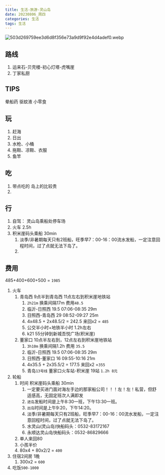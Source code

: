 ```yaml
---
title: 生活-旅游-灵山岛
date: 20230806_周四
categories: 生活
tags: 生活
---
```




![503d269759ee3d6d8f356e73a9d9f92e4d4adef0.webp](https://ruilearning-1258294777.cos.ap-beijing.myqcloud.com/202308171633034.webp)


## 路线
1. 运来石-贝壳楼-初心灯塔-虎嘴崖
2. 丁家私厨

## TIPS
晕船药 驱蚊液 小零食

## 玩
1. 赶海
2. 日出
3. 水枪、小桶
4. 拖鞋、凉鞋、衣服
5. 鱼竿

## 吃
1. 带点吃的 岛上的比较贵
2. 

## 行
1. 自驾： 灵山岛乘船处停车场
2. 火车 2.5h
3. 积米崖码头乘船 30min
	1. 淡季/非暑期每天只有2班船，旺季早7：00-16：00流水发船，一定注意回程时间，过了点就无法下岛了。
	2. 


## 费用
485+400+600+500 = `1985`

1. 火车 
	1. 青岛西 9点半到青岛西 11点左右到积米崖地铁站
		1. `2h21m` 换乘间隔17m 费用`48.5`
		2. 临沂-日照西 19.5  07:06-08:35 29m
		3. 日照西-青岛西 29 08:52-09:27 25m
		4. 4x48.5 + 2x48.5/2 = 242.5 来回x2 = `485`
		5. 公交半小时+地铁半小时 1.2h左右
		6. k21 55分钟到新城吾悦广场(积米崖)
	2. 董家口 10点半左右到，12点左右到积米崖地铁站
		1. `3h10m` 换乘间隔1.2h 费用 `35.5`
		2. 临沂-日照西 19.5  07:06-08:35 29m
		3. 日照西-董家口 16 09:55-10:16 21m
		4. 4x35.5 + 2x35.5/2 = 177.5 来回x2 =`355`
		5. 青岛`13号线` 董家口火车站-积米崖 19站  `1.2h 8元`
2. 轮船 
	1. 时间 积米崖码头乘船 30min
		1. 一定要买进门面对海左手边的那家船公司！！！左！左！私营，但舒适感高，无固定班次人满即发
		2. `进岛`发船时间是上午8:30一班，下午13:30一班。
		3. `出岛`时间是上午9:20，下午14:20。
		4. 淡季/非暑期每天只有2班船，旺季早7：00-16：00流水发船，一定注意回程时间，过了点就无法下岛了。
		5. 水灵山(灵山岛)快船码头：0532-83172167
		6. 永顺达灵山岛快船码头：0532-86829666
	2. 单人来回80
	3. 小孩半价
	4. 80x4 + 80x2/2 = `400`
3. 住宿2间房 1晚
	1. 300x2 = `600`
4. 吃饭`500-1000`